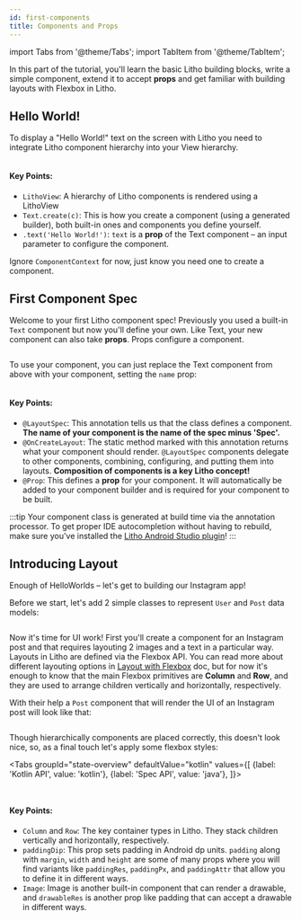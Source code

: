 ```yaml
---
id: first-components
title: Components and Props
---
```


import Tabs from '@theme/Tabs';
import TabItem from '@theme/TabItem';

In this part of the tutorial, you'll learn the basic Litho building blocks, write a simple component,
extend it to accept **props** and get familiar with building layouts with Flexbox in Litho.

## Hello World!

To display a "Hello World!" text on the screen with Litho you need to integrate Litho component
hierarchy into your View hierarchy.

```java file=sample/src/main/java/com/facebook/samples/litho/onboarding/HelloWorldActivity.java start=start_example end=end_example
```

#### Key Points:
- `LithoView`: A hierarchy of Litho components is rendered using a LithoView
- `Text.create(c)`: This is how you create a component (using a generated builder), both built-in
  ones and components you define yourself.
- `.text('Hello World!')`: `text` is a **prop** of the Text component – an input parameter to
  configure the component.

Ignore `ComponentContext` for now, just know you need one to create a component.

## First Component Spec

Welcome to your first Litho component spec! Previously you used a built-in `Text` component but now
you'll define your own. Like Text, your new component can also take **props**. Props configure
a component.

```java file=sample/src/main/java/com/facebook/samples/litho/onboarding/FirstComponentSpec.java start=start end=end
```

To use your component, you can just replace the Text component from above with your component,
setting the `name` prop:
```java file=sample/src/main/java/com/facebook/samples/litho/onboarding/FirstComponentSpecActivity.java start=start_example end=end_example
```

#### Key Points:
- `@LayoutSpec`: This annotation tells us that the class defines a component. **The name of your
  component is the name of the spec minus 'Spec'.**
- `@OnCreateLayout`: The static method marked with this annotation returns what your component
  should render. `@LayoutSpec` components delegate to other components, combining, configuring, and
  putting them into layouts. **Composition of components is a key Litho concept!**
- `@Prop`: This defines a **prop** for your component. It will automatically be added to your
  component builder and is required for your component to be built.

:::tip
Your component class is generated at build time via the annotation processor. To get proper IDE
autocompletion without having to rebuild, make sure you've installed the [Litho Android Studio plugin](../devtools/android-studio-plugin.md)!
:::

## Introducing Layout

Enough of HelloWorlds – let's get to building our Instagram app!

Before we start, let's add 2 simple classes to represent `User` and `Post` data models:

```kotlin file=sample/src/main/java/com/facebook/samples/litho/onboarding/model/models.kt start=start_example end=end_example
```

Now it's time for UI work!
First you'll create a component for an Instagram post and that requires layouting 2 images
and a text in a particular way. Layouts in Litho are defined via the Flexbox API. You can read more
about different layouting options in [Layout with Flexbox](../mainconcepts/uicomposition/flexbox-yoga.mdx)
doc, but for now it's enough to know that the main Flexbox primitives are **Column** and **Row**,
and they are used to arrange children vertically and horizontally, respectively.

With their help a `Post` component that will render the UI of an Instagram post will look like that:

```java file=sample/src/main/java/com/facebook/samples/litho/onboarding/PostSimpleSpec.java start=start_example end=end_example
```

Though hierarchically components are placed correctly, this doesn't look nice, so, as a final touch
let's apply some flexbox styles:

<Tabs
  groupId="state-overview"
  defaultValue="kotlin"
  values={[
    {label: 'Kotlin API', value: 'kotlin'},
    {label: 'Spec API', value: 'java'},
  ]}>
  <TabItem value="kotlin">

```kotlin file=sample/src/main/java/com/facebook/samples/litho/onboarding/PostStyledKComponent.kt start=start_example end=end_example
```
  </TabItem>
  <TabItem value="java">

```java file=sample/src/main/java/com/facebook/samples/litho/onboarding/PostStyledSpec.java start=start_example end=end_example
```
  </TabItem>
</Tabs>

#### Key Points:
- `Column` and `Row`: The key container types in Litho. They stack children vertically and
  horizontally, respectively.
- `paddingDip`: This prop sets padding in Android dp units. `padding` along with `margin`, `width`
  and `height` are some of many props where you will find variants like `paddingRes`, `paddingPx`,
  and `paddingAttr` that allow you to define it in different ways.
- `Image`: Image is another built-in component that can render a drawable, and `drawableRes` is
  another prop like padding that can accept a drawable in different ways.

